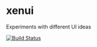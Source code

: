 xenui
=====

Experiments with different UI ideas

[![Build Status](https://secure.travis-ci.org/knarf-se/xenui.png?branch=devel)](http://travis-ci.org/knarf-se/xenui)

